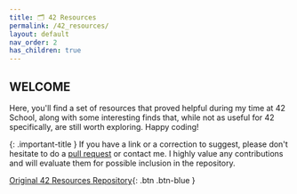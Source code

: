 ```yaml
---
title: 🗂️ 42 Resources
permalink: /42_resources/
layout: default
nav_order: 2
has_children: true
---
```


## **WELCOME**

Here, you'll find a set of resources that proved helpful during my time at 42 School, along with some interesting finds that, while not as useful for 42 specifically, are still worth exploring. Happy coding!

{: .important-title }
If you have a link or a correction to suggest, please don't hesitate to do a [pull request](https://github.com/jotavare/jotavare.github.io/pulls) or contact me. I highly value any contributions and will evaluate them for possible inclusion in the repository.

[Original 42 Resources Repository](https://github.com/jotavare){: .btn .btn-blue }
